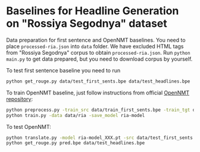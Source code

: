 # Baselines for Headline Generation on "Rossiya Segodnya" dataset

Data preparation for first sentence and OpenNMT baselines. You need to place `processed-ria.json` into `data` folder. 
We have excluded HTML tags from "Rossiya Segodnya" corpus to obtain `processed-ria.json`.
Run `python main.py` to get data prepared, but you need to download corpus by yourself.

To test first sentence baseline you need to run 
```bash
python get_rouge.py data/test_first_sents.bpe data/test_headlines.bpe
```

To train OpenNMT baseline, just follow instructions from official [OpenNMT repository](https://github.com/OpenNMT/OpenNMT-py):
```bash
python preprocess.py -train_src data/train_first_sents.bpe -train_tgt data/train_headlines.bpe -valid_src data/valid_first_sents.bpe -valid_tgt data/valid_headlines.bpe -save_data data/ria
python train.py -data data/ria -save_model ria-model
```

To test OpenNMT:
```bash
python translate.py -model ria-model_XXX.pt -src data/test_first_sents.bpe -output pred.bpe -replace_unk
python get_rouge.py pred.bpe data/test_headlines.bpe
```
